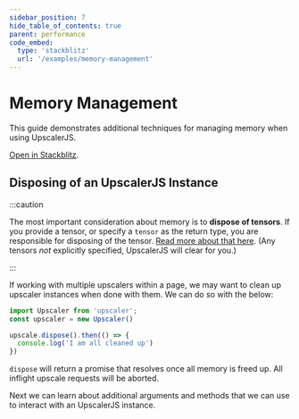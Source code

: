 ```yaml
---
sidebar_position: 7
hide_table_of_contents: true
parent: performance
code_embed:
  type: 'stackblitz'
  url: '/examples/memory-management'
---
```


# Memory Management

This guide demonstrates additional techniques for managing memory when using UpscalerJS.

<a href="https://stackblitz.com/github/thekevinscott/upscalerjs/tree/main/examples/memory-management?file=index.js&title=UpscalerJS: Memory Management">Open in Stackblitz</a>.

## Disposing of an UpscalerJS Instance

:::caution

The most important consideration about memory is to **dispose of tensors**. If you provide a tensor, or specify a `tensor` as the return type, you are responsible for disposing of the tensor. [Read more about that here](../tensors#managing-memory). (Any tensors _not_ explicitly specified, UpscalerJS will clear for you.)

:::

If working with multiple upscalers within a page, we may want to clean up upscaler instances when done with them. We can do so with the below:

```javascript
import Upscaler from 'upscaler';
const upscaler = new Upscaler()

upscale.dispose().then(() => {
  console.log('I am all cleaned up')
})
```

`dispose` will return a promise that resolves once all memory is freed up. All inflight upscale requests will be aborted.

Next we can learn about additional arguments and methods that we can use to interact with an UpscalerJS instance.
